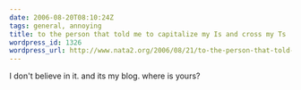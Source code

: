 ```yaml
---
date: 2006-08-20T08:10:24Z
tags: general, annoying
title: to the person that told me to capitalize my Is and cross my Ts
wordpress_id: 1326
wordpress_url: http://www.nata2.org/2006/08/21/to-the-person-that-told-me-to-capitalize-my-is-and-cross-my-ts/
---
```


I don't believe in it. and its my blog. where is yours?
